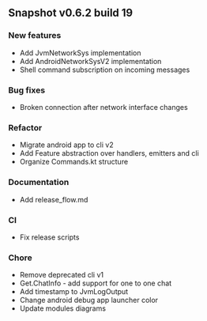 ## Snapshot v0.6.2 build 19
### New features
* Add JvmNetworkSys implementation
* Add AndroidNetworkSysV2 implementation
* Shell command subscription on incoming messages
### Bug fixes
* Broken connection after network interface changes
### Refactor
* Migrate android app to cli v2
* Add Feature abstraction over handlers, emitters and cli
* Organize Commands.kt structure
### Documentation
* Add release_flow.md
### CI
* Fix release scripts
### Chore
* Remove deprecated cli v1
* Get.ChatInfo - add support for one to one chat
* Add timestamp to JvmLogOutput
* Change android debug app launcher color
* Update modules diagrams
